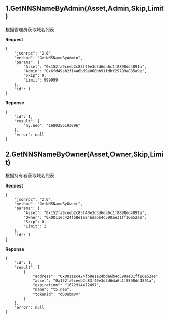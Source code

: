 ## 1.GetNNSNameByAdmin(Asset,Admin,Skip,Limit)

根据管理员获取域名列表

**Request**

```
{
    "jsonrpc": "2.0",
    "method": "GetNNSNameByAdmin",
    "params": {
        "Asset": "0x152fa9ceeb2c83f40e3d3d6da6c1f8898dd4891a",
        "Admin": "0x6fd49ab2f14a6bd9a060bb91fdbf29799a885a9e",
        "Skip": 0,
        "Limit": 999999
    },
    "id": 1
}
```



**Reponse**

```
{
    "id": 1,
    "result": {
        "my.neo": "1680256193096"
    },
    "error": null
}
```



## 2.GetNNSNameByOwner(Asset,Owner,Skip,Limit)

根据持有者获取域名列表

**Request**

```
{
    "jsonrpc": "2.0",
    "method": "GetNNSNameByOwner",
    "params": {
        "Asset": "0x152fa9ceeb2c83f40e3d3d6da6c1f8898dd4891a",
        "Owner": "0x0011ec424fb8e1a24bda6b4c590ae31ff16e52ae",
        "Skip": 0,
        "Limit": 2
    },
    "id": 1
}
```



**Reponse**

```
{
    "id": 1,
    "result": [
        {
            "address": "0x0011ec424fb8e1a24bda6b4c590ae31ff16e52ae",
            "asset": "0x152fa9ceeb2c83f40e3d3d6da6c1f8898dd4891a",
            "expiration": "1672914472497",
            "name": "t5.neo",
            "tokenid": "dDUubmVv"
        }
    ],
    "error": null
}
```



